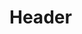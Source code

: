 <!-- TITLE: Song: Whirling Dervish -->
<!-- SUBTITLE: You assume the form of a whirling dervish with blades and weapons swirling around you. -->

# Header
